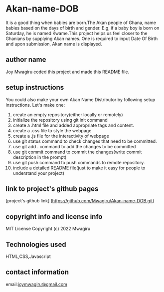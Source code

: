 # Akan-name-DOB
It is a good thing when babies are born.The Akan people of Ghana, name babies based on the days of birth and gender. E.g, if a baby boy is born on Saturday, he is named Kwame.This project helps us feel closer to the Ghanians by supplying Akan names. One is required to input Date Of Birth and upon submission, Akan name is displayed.
## author name
Joy Mwagiru coded this project and made this README file.
## setup instructions
You could also make your own Akan Name Distributor by following setup instructions. Let's make one:
1. create an empty repository(either locally or remotely)
2. initialize the repository using git init command
3. create a .html file and added appropriate tags and content.
4. create a .css file to style the webpage
5. create a .js file for the interactivity of webpage
6. use git status command to check changes that need to be committed.
7. use git add . command to add the changes to be committed
8. use git commit command to commit the changes(write commit description in the prompt)
9. use git push command to push commands to remote repository.
10. include a detailed README file(just to make it easy for people to understand your project)
## link to project's github pages
[project's github link] (https://github.com/Mwagiru/Akan-name-DOB.git)
## copyright info and license info
MIT License
Copyright (c) 2022 Mwagiru
## Technologies used
HTML,CSS,Javascript
## contact information
email:joymwagiru@gmail.com
